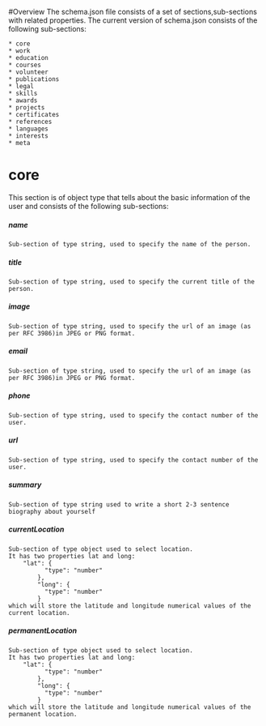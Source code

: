 #Overview
The schema.json file consists of a set of sections,sub-sections with related properties.
The current version of schema.json consists of the following sub-sections:

    * core
    * work
    * education
    * courses
    * volunteer
    * publications
    * legal
    * skills
    * awards
    * projects
    * certificates
    * references
    * languages
    * interests
    * meta

# core

This section is of object type that tells about the basic information of the user and consists of the following sub-sections:

##### name  
    Sub-section of type string, used to specify the name of the person.
##### title
    Sub-section of type string, used to specify the current title of the person.
##### image
    Sub-section of type string, used to specify the url of an image (as per RFC 3986)in JPEG or PNG format.
##### email
    Sub-section of type string, used to specify the url of an image (as per RFC 3986)in JPEG or PNG format.
##### phone
    Sub-section of type string, used to specify the contact number of the user.
##### url
    Sub-section of type string, used to specify the contact number of the user.
##### summary
    Sub-section of type string used to write a short 2-3 sentence biography about yourself
##### currentLocation
    Sub-section of type object used to select location.
    It has two properties lat and long:
        "lat": {
              "type": "number"
            },
            "long": {
              "type": "number"
            }
    which will store the latitude and longitude numerical values of the current location. 
##### permanentLocation
    Sub-section of type object used to select location.
    It has two properties lat and long:
        "lat": {
              "type": "number"
            },
            "long": {
              "type": "number"
            }
    which will store the latitude and longitude numerical values of the permanent location. 
